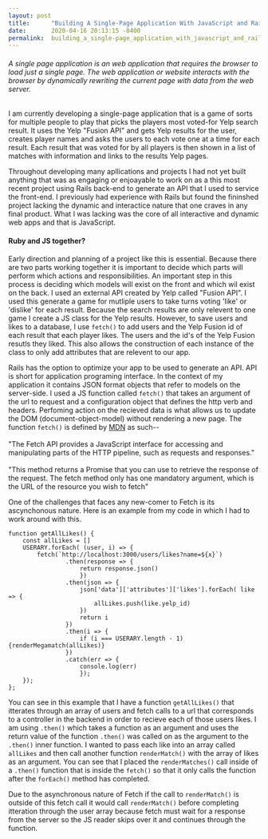 ```yaml
---
layout: post
title:      "Building A Single-Page Application With JavaScript and Rails"
date:       2020-04-16 20:13:15 -0400
permalink:  building_a_single-page_application_with_javascript_and_rails
---
```


###### A single page application is an web application that requires the browser to load just a single page. The web application or website interacts with the browser by dynamically rewriting the current page with data from the web server.

I am currently developing a single-page application that is a game  of sorts for multiple people to play that picks the players most voted-for Yelp search result. It uses the Yelp "Fusion API" and gets Yelp results for the user, creates player names and asks the users to each vote one at a time for each result. Each result that was voted for by all players is then shown in a list of matches with information and links to the results Yelp pages.

Throughout developing many  apllications and projects I had not yet built anything that was as engaging or enjoayable to work on as a this most recent project using Rails back-end to generate an API that I used to service  the front-end. I previously had experience with Rails but found the fininshed project lacking the dynamic and interactice nature that one craves in any final product. What I was lacking was the core of all interactive and dynamic web apps and that is JavaScript. 

#### Ruby and JS together?
Early direction and planning of a project like this is essential. Because there are two parts working together it is important to decide which parts will perform which actions and responsibilities. An important step in this process is deciding which models will exist on the front and which wil exist on the back. I used an external API created by Yelp called "Fusion API". I used this generate a game for mutliple users to take turns voting 'like' or 'dislike' for each result. Because the search results are only relevent to one game I create a JS class for the Yelp results. However, to save users and likes to a database, I use  ```fetch()``` to add users and the Yelp Fusion id of each result that each player likes. The users and the id's of the Yelp Fusion resutls they liked. This also allows the construction of each instance of the class to only add attributes that are relevent to our app.

Rails has the option to optimize your app to be used to generate an API.  API is short for application programing interface. In the context of my application it contains JSON format objects that refer to models on the server-side.  I used a JS function called ```fetch()``` that takes an argument of the url to request and a configuration object that defines the http verb and headers.  Perfoming action on the recieved data is what allows us to update the DOM (document-object-model)
without rendering a new page. The function ```fetch()``` is defined by [MDN](https://developer.mozilla.org/en-US/docs/Web/API/Fetch_API/Using_Fetch) as such--<br><br>
"The Fetch API provides a JavaScript interface for accessing and manipulating parts of the HTTP pipeline, such as requests and responses."<br><br>
"This method returns a Promise that you can use to retrieve the response of the request. The fetch method only has one mandatory argument, which is the URL of the resource you wish to fetch"

One of the challenges that faces any new-comer to Fetch is its ascynchonous nature. Here is an example from my code in which I had to work around with this. 

```
function getAllLikes() {
    const allLikes = []
    USERARY.forEach( (user, i) => {
        fetch(`http://localhost:3000/users/likes?name=${x}`)
                .then(response => {
                    return response.json()
                    })
                .then(json => {
                    json['data']['attributes']['likes'].forEach( like => {
                        allLikes.push(like.yelp_id)
                    })
                    return i
                })
                .then(i => {
                    if (i === USERARY.length - 1) {renderMegamatch(allLikes)}
                })
                .catch(err => {
                    console.log(err)
                    }); 
    });
};

```
You can see in this example that I have a function ```getAllLikes()``` that itterates through an array of users and fetch calls to a url that corresponds to a controller in the backend in order to recieve each of those users likes. I am using ```.then()```  which takes a function as an argument and uses the return value of the function ```.then()``` was called on as the argument to the ```.then()```  inner function. I wanted to pass each like into an array called ```allLikes``` and then call another function ```renderMatch()``` with the array of likes as an argument. You can see that I placed the ```renderMatches()``` call inside of a ```.then()``` function that is inside the ```fetch()``` so that it only calls the function after the ```forEach()``` method has completed. 

Due to the asynchronous nature of Fetch if the call to ```renderMatch()```  is outside of this fetch call it would call ```renderMatch()``` before completing itteration through the user array because fetch must wait for a response from the server so the JS reader skips over it and continues through the function.


 




